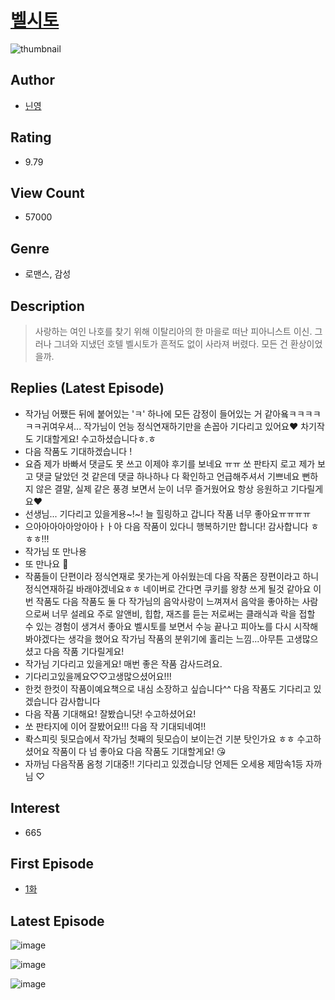 # [벨시토](https://comic.naver.com/bestChallenge/list?titleId=752553)
![thumbnail](https://image-comic.pstatic.net/user_contents_data/challenge_comic/2020/08/13/329682/thumbnail_202x164b61a8601_2b61_490d_8b78_54a665fdcca4_00002785.JPEG)

## Author
- [닌영](https://comic.naver.com/artistTitle?id=329682)

## Rating
- 9.79

## View Count
- 57000

## Genre
- 로맨스, 감성

## Description
> 사랑하는 여인 나호를 찾기 위해 이탈리아의 한 마을로 떠난 피아니스트 이신. 그러나 그녀와 지냈던 호텔 벨시토가 흔적도 없이 사라져 버렸다. 모든 건 환상이었을까.

## Replies (Latest Episode)
- 작가님 어쨌든 뒤에 붙어있는 'ㅋ' 하나에 모든 감정이 들어있는 거 같아욬ㅋㅋㅋㅋㅋㅋ귀여우셔... 작가님이 언능 정식연재하기만을 손꼽아 기다리고 있어요♥ 차기작도 기대할게요! 수고하셨습니다ㅎ.ㅎ
- 다음 작품도 기대하겠습니다 !
- 요즘 제가 바빠서 댓글도 못 쓰고 이제야 후기를 보네요 ㅠㅠ 쏘 판타지 로고 제가 보고 댓글 달았던 것 같은데 댓글 하나하나 다 확인하고 언급해주셔서 기쁘네요 뻔하지 않은 결말, 실제 같은 풍경 보면서 눈이 너무 즐거웠어요 항상 응원하고 기다릴게요❤
- 선생님... 기다리고 있을게용~!~! 늘 힐링하고 갑니다 작품 너무 좋아요ㅠㅠㅠㅠ
- 으아아아아아앙아아ㅏㅏ아 다음 작품이 있다니 행복하기만 합니다! 감사합니다 ㅎㅎㅎ!!!
- 작가님 또 만나용
- 또 만나요 🤍
- 작품들이 단편이라 정식연재로 못가는게 아쉬웠는데 다음 작품은 장편이라고 하니 정식연재하길 바래야겠네요ㅎㅎ 네이버로 간다면 쿠키를 왕창 쓰게 될것 같아요 이번 작품도 다음 작품도 둘 다 작가님의 음악사랑이 느껴져서 음악을 좋아하는 사람으로써 너무 설레요 주로 알앤비, 힙합, 재즈를 듣는 저로써는 클래식과 락을 접할 수 있는 경험이 생겨서 좋아요 벨시토를 보면서 수능 끝나고 피아노를 다시 시작해봐야겠다는 생각을 했어요 작가님 작품의 분위기에 홀리는 느낌...아무튼 고생많으셨고 다음 작품 기다릴게요!
- 작가님 기다리고 있을게요! 매번 좋은 작품 감사드려요.
- 기다리고있을께요♡♡고생많으셨어요!!!
- 한컷 한컷이 작품이예요책으로 내심 소장하고 싶습니다^^ 다음 작품도 기다리고 있겠습니다 감사합니다
- 다음 작품 기대해요! 잘봤습니닷! 수고하셨어요!
- 쏘 판타지에 이어 잘봤어요!!! 다음 작 기대되네여!!
- 롹스피릿 뒷모습에서 작가님 첫째의 뒷모습이 보이는건 기분 탓인가요 ㅎㅎ 수고하셨어요 작품이 다 넘 좋아요 다음 작품도 기대할게요! 😘
- 자까님 다음작품 옴청 기대중!! 기다리고 있겠습니당 언제든 오세용 제맘속1등 자까님 ♡

## Interest
- 665

## First Episode
- [1화](https://comic.naver.com/bestChallenge/detail?titleId=752553&no=1)

## Latest Episode
![image](https://image-comic.pstatic.net/user_contents_data/challenge_comic/2020/10/22/329682/upload_3619033942406214706.jpeg)

![image](https://image-comic.pstatic.net/user_contents_data/challenge_comic/2020/10/22/329682/upload_3907217048886131044.jpeg)

![image](https://image-comic.pstatic.net/user_contents_data/challenge_comic/2020/10/22/329682/upload_3472338200475886644.jpeg)
